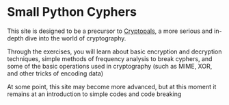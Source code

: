 # Small Python Cyphers

This site is designed to be a precursor to [Cryptopals](https://cryptopals.com), a more serious and in-depth dive into the world of cryptography. 

Through the exercises, you will learn about basic encryption and decryption techniques, simple methods of frequency analysis to break cyphers, and some of the basic operations used in cryptography (such as MIME, XOR, and other tricks of encoding data)

At some point, this site may become more advanced, but at this moment it remains at an introduction to simple codes and code breaking
